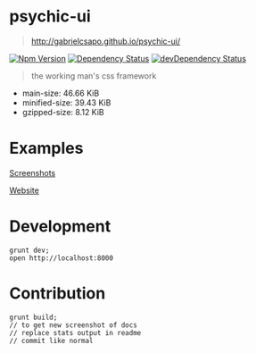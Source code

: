 # psychic-ui

> http://gabrielcsapo.github.io/psychic-ui/

[![Npm Version](https://img.shields.io/npm/v/psychic-ui.svg)](https://www.npmjs.com/package/node-notebook)
[![Dependency Status](https://david-dm.org/gabrielcsapo/psychic-ui.svg)](https://david-dm.org/gabrielcsapo/node-notebook)
[![devDependency Status](https://david-dm.org/gabrielcsapo/psychic-ui/dev-status.svg)](https://david-dm.org/gabrielcsapo/psychic-ui#info=devDependencies)


> the working man's css framework
- main-size: 46.66 KiB
- minified-size: 39.43 KiB
- gzipped-size: 8.12 KiB

####

# Examples

[Screenshots](/screenshots)

[Website](http://gabrielcsapo.github.io/psychic-ui/)

# Development

```
grunt dev;
open http://localhost:8000
```

# Contribution

```
grunt build;
// to get new screenshot of docs
// replace stats output in readme
// commit like normal
```
